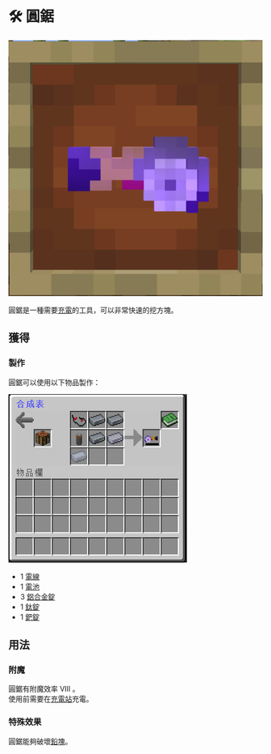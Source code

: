 # 🛠 圓鋸

![](<../.gitbook/assets/image (90).png>)

圓鋸是一種需要[充電](Charging-Station.md)的工具，可以非常快速的挖方塊。

## 獲得

### 製作

圓鋸可以使用以下物品製作：

![](<../.gitbook/assets/image (208).png>)



* 1 [電線](Wire.md)
* 1 [電池](battery.md)
* 3 [鋁合金錠](aluminium-alloy-ingot.md)
* 1 [鈦錠](titanium-ingot.md)
* 1 [鈀錠](palladium-ingot.md)

## 用法

### 附魔

圓鋸有附魔效率 VIII 。\
使用前需要在[充電站](Charging-Station.md)充電。

### 特殊效果

圓鋸能夠破壞[鉛塊](Lead-Block.md)。
